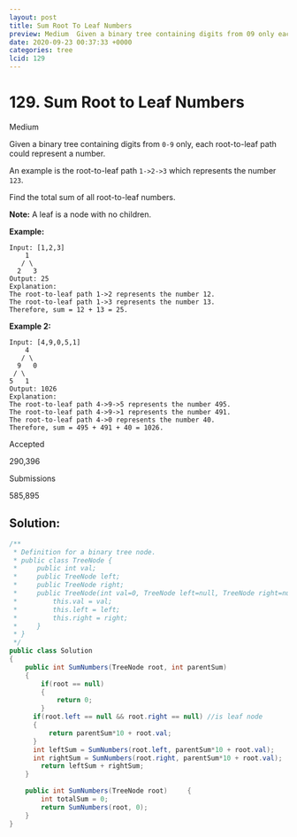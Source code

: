 ```yaml
---
layout: post
title: Sum Root To Leaf Numbers
preview: Medium  Given a binary tree containing digits from 09 only each roottoleaf path could represent a number  An example is the ro
date: 2020-09-23 00:37:33 +0000
categories: tree
lcid: 129
---
```


# 129. Sum Root to Leaf Numbers

Medium

Given a binary tree containing digits from `0-9` only, each root-to-leaf path could represent a number.

An example is the root-to-leaf path `1->2->3` which represents the number `123`.

Find the total sum of all root-to-leaf numbers.

**Note:** A leaf is a node with no children.

**Example:**

```
Input: [1,2,3]
    1
   / \
  2   3
Output: 25
Explanation:
The root-to-leaf path 1->2 represents the number 12.
The root-to-leaf path 1->3 represents the number 13.
Therefore, sum = 12 + 13 = 25.
```

**Example 2:**

```
Input: [4,9,0,5,1]
    4
   / \
  9   0
 / \
5   1
Output: 1026
Explanation:
The root-to-leaf path 4->9->5 represents the number 495.
The root-to-leaf path 4->9->1 represents the number 491.
The root-to-leaf path 4->0 represents the number 40.
Therefore, sum = 495 + 491 + 40 = 1026.
```

Accepted

290,396

Submissions

585,895

## Solution:

```c#
/**
 * Definition for a binary tree node.
 * public class TreeNode {
 *     public int val;
 *     public TreeNode left;
 *     public TreeNode right;
 *     public TreeNode(int val=0, TreeNode left=null, TreeNode right=null) {
 *         this.val = val;
 *         this.left = left;
 *         this.right = right;
 *     }
 * }
 */
public class Solution 
{
    public int SumNumbers(TreeNode root, int parentSum)
    {
        if(root == null)
        {
            return 0;
        }
      if(root.left == null && root.right == null) //is leaf node
      {
          return parentSum*10 + root.val;
      }
      int leftSum = SumNumbers(root.left, parentSum*10 + root.val);
      int rightSum = SumNumbers(root.right, parentSum*10 + root.val);
        return leftSum + rightSum;
    }
    
    public int SumNumbers(TreeNode root)     {
        int totalSum = 0;
        return SumNumbers(root, 0);
    }
}
```